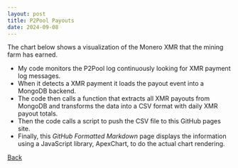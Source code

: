 ```yaml
---
layout: post
title: P2Pool Payouts
date: 2024-09-08
---
```

<script src="https://cdnjs.cloudflare.com/ajax/libs/PapaParse/5.3.0/papaparse.min.js"></script>
<script src="https://cdn.jsdelivr.net/npm/apexcharts"></script>
<script src="/assets/js/P2PoolPayouts.js"></script>

The chart below shows a visualization of the Monero XMR that the mining farm has earned. 

* My code monitors the P2Pool log continuously looking for XMR payment log messages.
* When it detects a XMR payment it loads the payout event into a MongoDB backend.
* The code then calls a function that extracts all XMR payouts from MongoDB and transforms the data into a CSV format with daily XMR payout totals.
* Then the code calls a script to push the CSV file to this GitHub pages site.
* Finally, this *GitHub Formatted Markdown* page displays the information using a JavaScript library, ApexChart, to do the actual chart rendering.

<div id="wrapper">
  <div id="areaChart">
  </div>
  <div id="barChart">
  </div>
 </div>

[Back](/pages/web/index.html)

